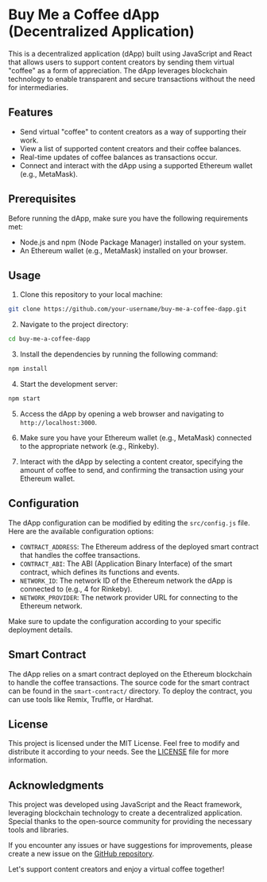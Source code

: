 # Buy Me a Coffee dApp (Decentralized Application)

This is a decentralized application (dApp) built using JavaScript and React that allows users to support content creators by sending them virtual "coffee" as a form of appreciation. The dApp leverages blockchain technology to enable transparent and secure transactions without the need for intermediaries.

## Features

- Send virtual "coffee" to content creators as a way of supporting their work.
- View a list of supported content creators and their coffee balances.
- Real-time updates of coffee balances as transactions occur.
- Connect and interact with the dApp using a supported Ethereum wallet (e.g., MetaMask).

## Prerequisites

Before running the dApp, make sure you have the following requirements met:

- Node.js and npm (Node Package Manager) installed on your system.
- An Ethereum wallet (e.g., MetaMask) installed on your browser.

## Usage

1. Clone this repository to your local machine:

```bash
git clone https://github.com/your-username/buy-me-a-coffee-dapp.git
```

2. Navigate to the project directory:

```bash
cd buy-me-a-coffee-dapp
```

3. Install the dependencies by running the following command:

```bash
npm install
```

4. Start the development server:

```bash
npm start
```

5. Access the dApp by opening a web browser and navigating to `http://localhost:3000`.

6. Make sure you have your Ethereum wallet (e.g., MetaMask) connected to the appropriate network (e.g., Rinkeby).

7. Interact with the dApp by selecting a content creator, specifying the amount of coffee to send, and confirming the transaction using your Ethereum wallet.

## Configuration

The dApp configuration can be modified by editing the `src/config.js` file. Here are the available configuration options:

- `CONTRACT_ADDRESS`: The Ethereum address of the deployed smart contract that handles the coffee transactions.
- `CONTRACT_ABI`: The ABI (Application Binary Interface) of the smart contract, which defines its functions and events.
- `NETWORK_ID`: The network ID of the Ethereum network the dApp is connected to (e.g., 4 for Rinkeby).
- `NETWORK_PROVIDER`: The network provider URL for connecting to the Ethereum network.

Make sure to update the configuration according to your specific deployment details.

## Smart Contract

The dApp relies on a smart contract deployed on the Ethereum blockchain to handle the coffee transactions. The source code for the smart contract can be found in the `smart-contract/` directory. To deploy the contract, you can use tools like Remix, Truffle, or Hardhat.

## License

This project is licensed under the MIT License. Feel free to modify and distribute it according to your needs. See the [LICENSE](LICENSE) file for more information.

## Acknowledgments

This project was developed using JavaScript and the React framework, leveraging blockchain technology to create a decentralized application. Special thanks to the open-source community for providing the necessary tools and libraries.

If you encounter any issues or have suggestions for improvements, please create a new issue on the [GitHub repository](https://github.com/your-username/buy-me-a-coffee-dapp/issues).

Let's support content creators and enjoy a virtual coffee together!